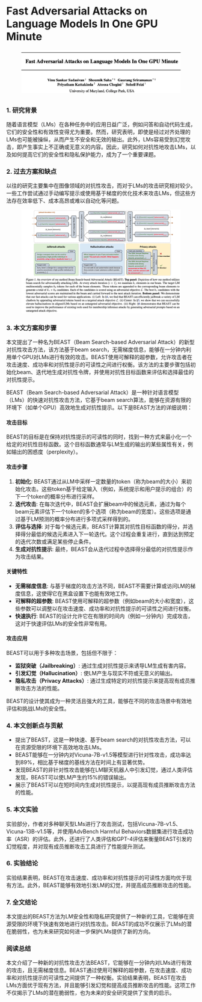# Fast Adversarial Attacks on Language Models In One GPU Minute

<figure><img src="../.gitbook/assets/image (4) (1) (1) (1) (1) (1) (1).png" alt=""><figcaption></figcaption></figure>

##

### 1. 研究背景

随着语言模型（LMs）在各种任务中的应用日益广泛，例如问答和自动代码生成，它们的安全性和有效性变得尤为重要。然而，研究表明，即使是经过对齐处理的LMs也可能被操纵，从而产生不安全和无效的输出。此外，LMs容易受到幻觉攻击，即产生事实上不正确或无意义的内容。因此，研究如何对抗性地攻击LMs，以及如何提高它们的安全性和隐私保护能力，成为了一个重要课题。

### 2. 过去方案和缺点

以往的研究主要集中在图像领域的对抗性攻击，而对于LMs的攻击研究相对较少。一些工作尝试通过手动编写提示或使用基于梯度的优化技术来攻击LMs，但这些方法存在效率低下、成本高昂或难以自动化等问题。

<figure><img src="../.gitbook/assets/image (5) (1) (1) (1) (1) (1).png" alt=""><figcaption></figcaption></figure>

### 3. 本文方案和步骤

本文提出了一种名为BEAST（Beam Search-based Adversarial Attack）的新型对抗性攻击方法，该方法基于beam search，无需梯度信息，能够在一分钟内利用单个GPU对LMs进行有效的攻击。BEAST使用可解释的超参数，允许攻击者在攻击速度、成功率和对抗性提示的可读性之间进行权衡。该方法的主要步骤包括初始化beam、迭代地生成对抗性令牌，并使用对抗性目标函数来评估和选择最佳的对抗性提示。



BEAST（Beam Search-based Adversarial Attack）是一种针对语言模型（LMs）的快速对抗性攻击方法，它基于beam search算法，能够在资源有限的环境下（如单个GPU）高效地生成对抗性提示。以下是BEAST方法的详细说明：

#### 攻击目标

BEAST的目标是在保持对抗性提示的可读性的同时，找到一种方式来最小化一个给定的对抗性目标函数。这个目标函数通常与LM生成的输出的某些属性有关，例如输出的困惑度（perplexity）。

#### 攻击步骤

1. **初始化**: BEAST通过从LM中采样一定数量的token（称为beam的大小）来初始化攻击。这些token基于给定输入（例如，系统提示和用户提示的组合）的下一个token的概率分布进行采样。
2. **迭代攻击**: 在每次迭代中，BEAST会扩展beam中的候选元素，通过为每个beam元素评估下一个token的多个选项（称为beam的宽度）。这些选项是通过基于LM预测的概率分布进行多项式采样得到的。
3. **评估与选择**: 对于每个候选元素，BEAST计算其对抗性目标函数的得分，并选择得分最低的候选元素进入下一轮迭代。这个过程会重复进行，直到达到预定的迭代次数或满足某些停止条件。
4. **生成对抗性提示**: 最终，BEAST会从迭代过程中选择得分最低的对抗性提示作为攻击结果。

#### 关键特性

* **无需梯度信息**: 与基于梯度的攻击方法不同，BEAST不需要计算或访问LM的梯度信息，这使得它在黑盒设置下也能有效地工作。
* **可解释的超参数**: BEAST使用可解释的超参数（例如beam的大小和宽度），这些参数可以调整以在攻击速度、成功率和对抗性提示的可读性之间进行权衡。
* **快速执行**: BEAST的设计允许它在有限的时间内（例如一分钟内）完成攻击，这对于快速评估LMs的安全性非常有用。

#### 攻击应用

BEAST可以用于多种攻击场景，包括但不限于：

* **监狱突破（Jailbreaking）**: 通过生成对抗性提示来诱导LM生成有害内容。
* **引发幻觉（Hallucination）**: 使LM产生与现实不符或无意义的输出。
* **隐私攻击（Privacy Attacks）**: 通过生成特定的对抗性提示来提高现有成员推断攻击方法的性能。

BEAST的设计使其成为一种灵活且强大的工具，能够在不同的攻击场景中有效地评估和挑战LMs的安全性。





### 4. 本文创新点与贡献

* 提出了BEAST，这是一种快速、基于beam search的对抗性攻击方法，可以在资源受限的环境下高效地攻击LMs。
* BEAST能够在一分钟内对Vicuna-7B-v1.5等模型进行针对性攻击，成功率达到89%，相比基于梯度的基线方法在时间上有显著优势。
* 发现BEAST的非针对性攻击能够在LM聊天机器人中引发幻觉，通过人类评估发现，BEAST可以使LM产生约15%的错误输出。
* 展示了BEAST可以在短时间内生成对抗性提示，以提高现有成员推断攻击方法的性能。

### 5. 本文实验

实验部分，作者对多种聊天型LMs进行了攻击测试，包括Vicuna-7B-v1.5、Vicuna-13B-v1.5等，并使用AdvBench Harmful Behaviors数据集进行攻击成功率（ASR）的评估。此外，还进行了人类评估和GPT-4评估来衡量BEAST引发的幻觉程度，并对现有成员推断攻击工具进行了性能提升测试。

### 6. 实验结论

实验结果表明，BEAST在攻击速度、成功率和对抗性提示的可读性方面均优于现有方法。此外，BEAST能够有效地引发LM的幻觉，并提高成员推断攻击的性能。

### 7. 全文结论

本文提出的BEAST方法为LM安全性和隐私研究提供了一种新的工具，它能够在资源受限的环境下快速有效地进行对抗性攻击。BEAST的成功不仅展示了LMs的潜在脆弱性，也为未来研究如何进一步保护LMs提供了新的方向。

### 阅读总结

本文介绍了一种新的对抗性攻击方法BEAST，它能够在一分钟内对LMs进行有效的攻击，且无需梯度信息。BEAST通过使用可解释的超参数，在攻击速度、成功率和对抗性提示的可读性之间提供了一种权衡。实验结果表明，BEAST在攻击LMs方面优于现有方法，并且能够引发幻觉和提高成员推断攻击的性能。这项工作不仅揭示了LMs的潜在脆弱性，也为未来的安全研究提供了宝贵的启示。
